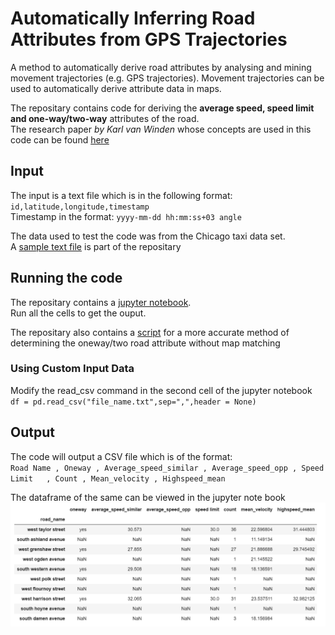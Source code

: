 # Automatically Inferring Road Attributes from GPS Trajectories
A method to automatically derive road attributes by analysing and mining movement trajectories (e.g. GPS trajectories). Movement trajectories can be used to automatically derive attribute data in maps.  

The repositary contains code for deriving the **average speed, speed limit and one-way/two-way** attributes of the road.  
The research paper *by Karl van Winden* whose concepts are used in this code can be found [here](http://doi.org/10.1111/tgis.12186)

## Input
The input is a text file which is in the following format: `id,latitude,longitude,timestamp`   
Timestamp in the format: `yyyy-mm-dd hh:mm:ss+03 angle`  

The data used to test the code was from the Chicago taxi data set.  
A [sample text file](sample.txt) is part of the repositary 

## Running the code
The repositary contains a [jupyter notebook](Automatically%20inferring%20road%20attributes%20from%20GPS%20Trajectories%20v1.0.ipynb).  
Run all the cells to get the ouput.  

The repositary also contains a [script](Improved%20Script%20to%20Calculate%20the%20mean%20heading%20and%20Oneway%20attribute%20without%20map%20matching.ipynb) for a more accurate method of determining the oneway/two road attribute without map matching

### Using Custom Input Data
Modify the read_csv command in the second cell of the jupyter notebook  
`df = pd.read_csv("file_name.txt",sep=",",header = None)`

## Output
The code will output a CSV file which is of the format:  
`Road Name , Oneway	, Average_speed_similar	, Average_speed_opp	, Speed Limit	, Count	, Mean_velocity	, Highspeed_mean`  

The dataframe of the same can be viewed in the jupyter note book  
![alt text](Output/road_attributes_output.png "Output Data Frame")
